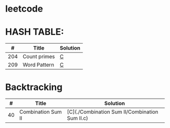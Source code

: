 # leetcode

# HASH TABLE:

| # | Title  | Solution |
|-------| ------- | -------- |
|204| Count primes  | [C](https://github.com/zhangpengfeiup/leetcode/blob/master/algorithms/Count%20Primes/Count%20Primes.c) |
|209| Word Pattern  | [C](https://github.com/zhangpengfeiup/leetcode/blob/master/algorithms/Word%20Pattern/Word%20Pattern.c) |

# Backtracking
| # | Title  | Solution |
|-------| ------- | -------- |
|40| Combination Sum II  | [C](./Combination Sum II/Combination Sum II.c) |
